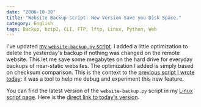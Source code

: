 ```yaml
---
date: "2006-10-30"
title: "Website Backup script: New Version Save you Disk Space."
category: English
tags: Backup, bzip2, CLI, FTP, lftp, Linux, Python, Web
---
```


I've updated [my `website-backup.py` script]({filename}/2006/script-to-automate-ftp-site-backup.md). I added a little optimization to delete the yesterday's backup if nothing was changed on the remote website. This let me save some megabytes on the hard drive for everyday backups of near-static websites. The optimization I added is simply based on checksum comparison. This is the context to the [previous script I wrote today]({filename}/2006/find-duplicate-files-in-a-folder.md): it was a tool to help me debug and experiment this new feature.

You can find the latest version of the `website-backup.py` script in my [Linux script page](https://github.com/kdeldycke/scripts). Here is the [direct link to today's version](https://github.com/kdeldycke/scripts/blob/master/website-backup.py).
